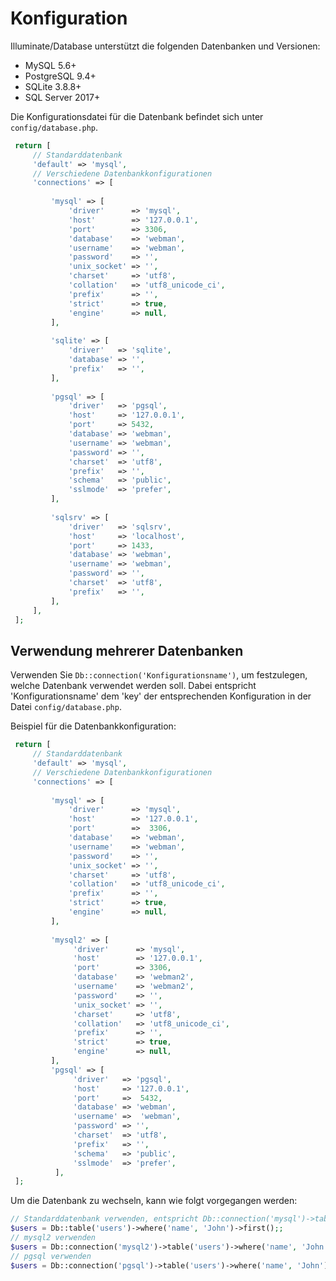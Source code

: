 # Konfiguration
Illuminate/Database unterstützt die folgenden Datenbanken und Versionen:

- MySQL 5.6+
- PostgreSQL 9.4+
- SQLite 3.8.8+
- SQL Server 2017+

Die Konfigurationsdatei für die Datenbank befindet sich unter `config/database.php`.

```php
 return [
     // Standarddatenbank
     'default' => 'mysql',
     // Verschiedene Datenbankkonfigurationen
     'connections' => [
 
         'mysql' => [
             'driver'      => 'mysql',
             'host'        => '127.0.0.1',
             'port'        => 3306,
             'database'    => 'webman',
             'username'    => 'webman',
             'password'    => '',
             'unix_socket' => '',
             'charset'     => 'utf8',
             'collation'   => 'utf8_unicode_ci',
             'prefix'      => '',
             'strict'      => true,
             'engine'      => null,
         ],
         
         'sqlite' => [
             'driver'   => 'sqlite',
             'database' => '',
             'prefix'   => '',
         ],
 
         'pgsql' => [
             'driver'   => 'pgsql',
             'host'     => '127.0.0.1',
             'port'     => 5432,
             'database' => 'webman',
             'username' => 'webman',
             'password' => '',
             'charset'  => 'utf8',
             'prefix'   => '',
             'schema'   => 'public',
             'sslmode'  => 'prefer',
         ],
 
         'sqlsrv' => [
             'driver'   => 'sqlsrv',
             'host'     => 'localhost',
             'port'     => 1433,
             'database' => 'webman',
             'username' => 'webman',
             'password' => '',
             'charset'  => 'utf8',
             'prefix'   => '',
         ],
     ],
 ];
 ```
 
 ## Verwendung mehrerer Datenbanken
Verwenden Sie `Db::connection('Konfigurationsname')`, um festzulegen, welche Datenbank verwendet werden soll. Dabei entspricht 'Konfigurationsname' dem 'key' der entsprechenden Konfiguration in der Datei `config/database.php`.

Beispiel für die Datenbankkonfiguration:

```php
 return [
     // Standarddatenbank
     'default' => 'mysql',
     // Verschiedene Datenbankkonfigurationen
     'connections' => [
 
         'mysql' => [
             'driver'      => 'mysql',
             'host'        => '127.0.0.1',
             'port'        =>  3306,
             'database'    => 'webman',
             'username'    => 'webman',
             'password'    => '',
             'unix_socket' => '',
             'charset'     => 'utf8',
             'collation'   => 'utf8_unicode_ci',
             'prefix'      => '',
             'strict'      => true,
             'engine'      => null,
         ],
         
         'mysql2' => [
              'driver'      => 'mysql',
              'host'        => '127.0.0.1',
              'port'        => 3306,
              'database'    => 'webman2',
              'username'    => 'webman2',
              'password'    => '',
              'unix_socket' => '',
              'charset'     => 'utf8',
              'collation'   => 'utf8_unicode_ci',
              'prefix'      => '',
              'strict'      => true,
              'engine'      => null,
         ],
         'pgsql' => [
              'driver'   => 'pgsql',
              'host'     => '127.0.0.1',
              'port'     =>  5432,
              'database' => 'webman',
              'username' =>  'webman',
              'password' => '',
              'charset'  => 'utf8',
              'prefix'   => '',
              'schema'   => 'public',
              'sslmode'  => 'prefer',
          ],
 ];
```

Um die Datenbank zu wechseln, kann wie folgt vorgegangen werden:
```php
// Standarddatenbank verwenden, entspricht Db::connection('mysql')->table('users')->where('name', 'John')->first();
$users = Db::table('users')->where('name', 'John')->first();; 
// mysql2 verwenden
$users = Db::connection('mysql2')->table('users')->where('name', 'John')->first();
// pgsql verwenden
$users = Db::connection('pgsql')->table('users')->where('name', 'John')->first();
```
